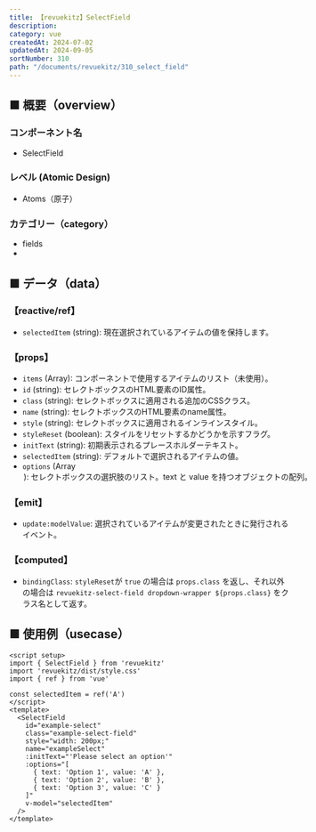 ```yaml
---
title: 【revuekitz】SelectField
description:
category: vue
createdAt: 2024-07-02
updatedAt: 2024-09-05
sortNumber: 310
path: "/documents/revuekitz/310_select_field"
---
```


<nuxt-content-wrapper>

## ■ 概要（overview）
### コンポーネント名
- SelectField

### レベル (Atomic Design)
-  Atoms（原子）

### カテゴリー（category）
- fields
- 
## ■ データ（data）

### 【reactive/ref】
- `selectedItem` (string): 現在選択されているアイテムの値を保持します。

### 【props】
- `items` (Array): コンポーネントで使用するアイテムのリスト（未使用）。
- `id` (string): セレクトボックスのHTML要素のID属性。
- `class` (string): セレクトボックスに適用される追加のCSSクラス。
- `name` (string): セレクトボックスのHTML要素のname属性。
- `style` (string): セレクトボックスに適用されるインラインスタイル。
- `styleReset` (boolean): スタイルをリセットするかどうかを示すフラグ。
- `initText` (string): 初期表示されるプレースホルダーテキスト。
- `selectedItem` (string): デフォルトで選択されるアイテムの値。
- `options` (Array<Option>): セレクトボックスの選択肢のリスト。`text` と `value` を持つオブジェクトの配列。

### 【emit】
- `update:modelValue`: 選択されているアイテムが変更されたときに発行されるイベント。

### 【computed】
- `bindingClass`: `styleReset`が `true` の場合は `props.class` を返し、それ以外の場合は `revuekitz-select-field dropdown-wrapper ${props.class}` をクラス名として返す。

## ■ 使用例（usecase）
```vue
<script setup>
import { SelectField } from 'revuekitz'
import 'revuekitz/dist/style.css'
import { ref } from 'vue'

const selectedItem = ref('A')
</script>
<template>
  <SelectField
    id="example-select"
    class="example-select-field"
    style="width: 200px;"
    name="exampleSelect"
    :initText="'Please select an option'"
    :options="[
      { text: 'Option 1', value: 'A' },
      { text: 'Option 2', value: 'B' },
      { text: 'Option 3', value: 'C' }
    ]"
    v-model="selectedItem"
  />
</template>

```

</nuxt-content-wrapper>